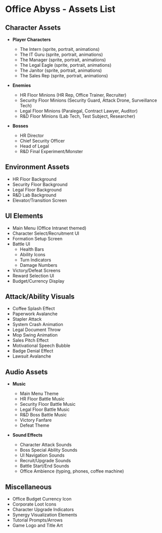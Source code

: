 # Office Abyss - Assets List

## Character Assets
- **Player Characters**
  - The Intern (sprite, portrait, animations)
  - The IT Guru (sprite, portrait, animations)
  - The Manager (sprite, portrait, animations)
  - The Legal Eagle (sprite, portrait, animations)
  - The Janitor (sprite, portrait, animations)
  - The Sales Rep (sprite, portrait, animations)

- **Enemies**
  - HR Floor Minions (HR Rep, Office Trainer, Recruiter)
  - Security Floor Minions (Security Guard, Attack Drone, Surveillance Tech)
  - Legal Floor Minions (Paralegal, Contract Lawyer, Auditor)
  - R&D Floor Minions (Lab Tech, Test Subject, Researcher)

- **Bosses**
  - HR Director
  - Chief Security Officer
  - Head of Legal
  - R&D Final Experiment/Monster

## Environment Assets
- HR Floor Background
- Security Floor Background
- Legal Floor Background
- R&D Lab Background
- Elevator/Transition Screen

## UI Elements
- Main Menu (Office Intranet themed)
- Character Select/Recruitment UI
- Formation Setup Screen
- Battle UI
  - Health Bars
  - Ability Icons
  - Turn Indicators
  - Damage Numbers
- Victory/Defeat Screens
- Reward Selection UI
- Budget/Currency Display

## Attack/Ability Visuals
- Coffee Splash Effect
- Paperwork Avalanche
- Stapler Attack
- System Crash Animation
- Legal Document Throw
- Mop Swing Animation
- Sales Pitch Effect
- Motivational Speech Bubble
- Badge Denial Effect
- Lawsuit Avalanche

## Audio Assets
- **Music**
  - Main Menu Theme
  - HR Floor Battle Music
  - Security Floor Battle Music
  - Legal Floor Battle Music
  - R&D Boss Battle Music
  - Victory Fanfare
  - Defeat Theme

- **Sound Effects**
  - Character Attack Sounds
  - Boss Special Ability Sounds
  - UI Navigation Sounds
  - Recruit/Upgrade Sounds
  - Battle Start/End Sounds
  - Office Ambience (typing, phones, coffee machine)

## Miscellaneous
- Office Budget Currency Icon
- Corporate Loot Icons
- Character Upgrade Indicators
- Synergy Visualization Elements
- Tutorial Prompts/Arrows
- Game Logo and Title Art 